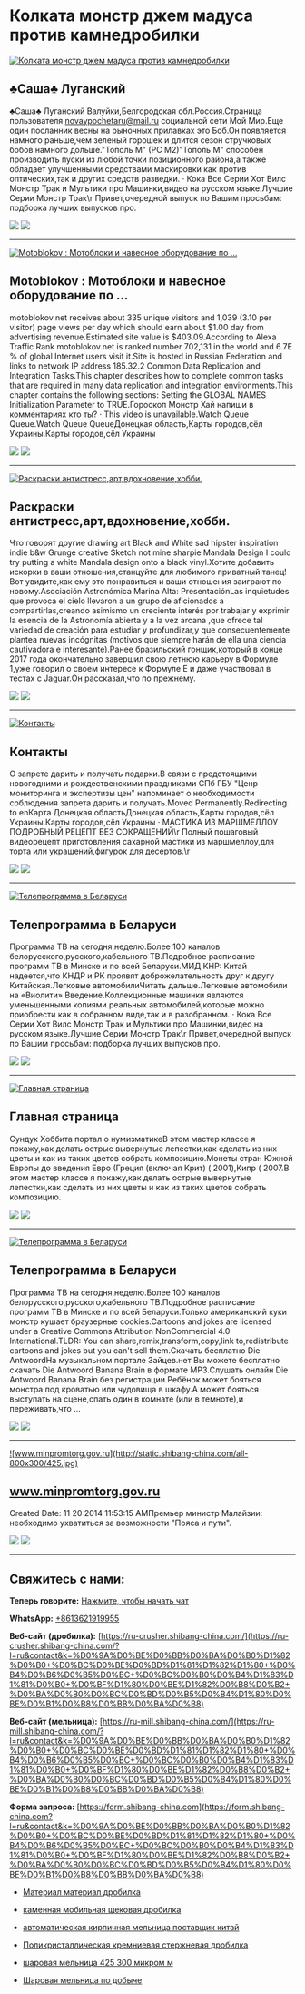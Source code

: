 # Колката монстр джем мадуса против камнедробилки

<a href="https://swt.shibang-china.com/?l=ru&img&k=%D0%9A%D0%BE%D0%BB%D0%BA%D0%B0%D1%82%D0%B0+%D0%BC%D0%BE%D0%BD%D1%81%D1%82%D1%80+%D0%B4%D0%B6%D0%B5%D0%BC+%D0%BC%D0%B0%D0%B4%D1%83%D1%81%D0%B0+%D0%BF%D1%80%D0%BE%D1%82%D0%B8%D0%B2+%D0%BA%D0%B0%D0%BC%D0%BD%D0%B5%D0%B4%D1%80%D0%BE%D0%B1%D0%B8%D0%BB%D0%BA%D0%B8" target="_blank">![Колката монстр джем мадуса против камнедробилки](http://static.shibang-china.com/all-800x300/149.jpg)</a>

## ♣Саша♣ Луганский
♣Саша♣ Луганский Валуйки,Белгородская обл.Россия.Страница пользователя novaypochetaru@mail.ru социальной сети Мой Мир.Еще один посланник весны на рыночных прилавках это Боб.Он появляется намного раньше,чем зеленый горошек и длится сезон стручковых бобов намного дольше.&quot;Тополь М&quot; (РС М2)&quot;Тополь М&quot; способен производить пуски из любой точки позиционного района,а также обладает улучшенными средствами маскировки как против оптических,так и других средств разведки.&nbsp;&#0183;&#32;Кока Все Серии Хот Вилс Монстр Трак и Мультики про Машинки,видео на русском языке.Лучшие Серии Монстр Трак\r Привет,очередной выпуск по Вашим просьбам: подборка лучших выпусков про.


<a href="https://whatsapp.shibangsoft.com/WhatsApp.php" target="_blank" title="WhatsApp">![](http://static.shibang-china.com/icon/whatsapp.png)</a> <a href="https://swt.shibang-china.com/?l=ru&icon&k=%D0%9A%D0%BE%D0%BB%D0%BA%D0%B0%D1%82%D0%B0+%D0%BC%D0%BE%D0%BD%D1%81%D1%82%D1%80+%D0%B4%D0%B6%D0%B5%D0%BC+%D0%BC%D0%B0%D0%B4%D1%83%D1%81%D0%B0+%D0%BF%D1%80%D0%BE%D1%82%D0%B8%D0%B2+%D0%BA%D0%B0%D0%BC%D0%BD%D0%B5%D0%B4%D1%80%D0%BE%D0%B1%D0%B8%D0%BB%D0%BA%D0%B8" target="_blank">![](http://static.shibang-china.com/icon/chat-ru.png)</a>

---

<a href="https://swt.shibang-china.com/?l=ru&img&k=%D0%9A%D0%BE%D0%BB%D0%BA%D0%B0%D1%82%D0%B0+%D0%BC%D0%BE%D0%BD%D1%81%D1%82%D1%80+%D0%B4%D0%B6%D0%B5%D0%BC+%D0%BC%D0%B0%D0%B4%D1%83%D1%81%D0%B0+%D0%BF%D1%80%D0%BE%D1%82%D0%B8%D0%B2+%D0%BA%D0%B0%D0%BC%D0%BD%D0%B5%D0%B4%D1%80%D0%BE%D0%B1%D0%B8%D0%BB%D0%BA%D0%B8" target="_blank">![Motoblokov : Мотоблоки и навесное оборудование по …](http://static.shibang-china.com/all-800x300/1323.jpg)</a>

## Motoblokov : Мотоблоки и навесное оборудование по …
motoblokov.net receives about 335 unique visitors and 1,039 (3.10 per visitor) page views per day which should earn about $1.00 day from advertising revenue.Estimated site value is $403.09.According to Alexa Traffic Rank motoblokov.net is ranked number 702,131 in the world and 6.7E % of global Internet users visit it.Site is hosted in Russian Federation and links to network IP address 185.32.2 Common Data Replication and Integration Tasks.This chapter describes how to complete common tasks that are required in many data replication and integration environments.This chapter contains the following sections: Setting the GLOBAL NAMES Initialization Parameter to TRUE.Гороскоп Монстр Хай напиши в комментариях кто ты?&nbsp;&#0183;&#32;This video is unavailable.Watch Queue Queue.Watch Queue QueueДонецкая область,Карты городов,сёл Украины.Карты городов,сёл Украины


<a href="https://whatsapp.shibangsoft.com/WhatsApp.php" target="_blank" title="WhatsApp">![](http://static.shibang-china.com/icon/whatsapp.png)</a> <a href="https://swt.shibang-china.com/?l=ru&icon&k=%D0%9A%D0%BE%D0%BB%D0%BA%D0%B0%D1%82%D0%B0+%D0%BC%D0%BE%D0%BD%D1%81%D1%82%D1%80+%D0%B4%D0%B6%D0%B5%D0%BC+%D0%BC%D0%B0%D0%B4%D1%83%D1%81%D0%B0+%D0%BF%D1%80%D0%BE%D1%82%D0%B8%D0%B2+%D0%BA%D0%B0%D0%BC%D0%BD%D0%B5%D0%B4%D1%80%D0%BE%D0%B1%D0%B8%D0%BB%D0%BA%D0%B8" target="_blank">![](http://static.shibang-china.com/icon/chat-ru.png)</a>

---

<a href="https://swt.shibang-china.com/?l=ru&img&k=%D0%9A%D0%BE%D0%BB%D0%BA%D0%B0%D1%82%D0%B0+%D0%BC%D0%BE%D0%BD%D1%81%D1%82%D1%80+%D0%B4%D0%B6%D0%B5%D0%BC+%D0%BC%D0%B0%D0%B4%D1%83%D1%81%D0%B0+%D0%BF%D1%80%D0%BE%D1%82%D0%B8%D0%B2+%D0%BA%D0%B0%D0%BC%D0%BD%D0%B5%D0%B4%D1%80%D0%BE%D0%B1%D0%B8%D0%BB%D0%BA%D0%B8" target="_blank">![Раскраски антистресс,арт,вдохновение,хобби.](http://static.shibang-china.com/all-800x300/1265.jpg)</a>

## Раскраски антистресс,арт,вдохновение,хобби.
Что говорят другие drawing art Black and White sad hipster inspiration indie b&amp;w Grunge creative Sketch not mine sharpie Mandala Design I could try putting a white Mandala design onto a black vinyl.Хотите добавить искорки в ваши отношения,станцуйте для любимого приватный танец! Вот увидите,как ему это понравиться и ваши отношения заиграют по новому.Asociaci&#243;n Astron&#243;mica Marina Alta: Presentaci&#243;nLas inquietudes que provoca el cielo llevaron a un grupo de aficionados a compartirlas,creando asimismo un creciente inter&#233;s por trabajar y exprimir la esencia de la Astronom&#237;a abierta y a la vez arcana ,que ofrece tal variedad de creaci&#243;n para estudiar y profundizar,y que consecuentemente plantea nuevas inc&#243;gnitas (motivos que siempre har&#225;n de ella una ciencia cautivadora e interesante).Ранее бразильский гонщик,который в конце 2017 года окончательно завершил свою летнюю карьеру в Формуле 1,уже говорил о своем интересе к Формуле Е и даже участвовал в тестах с Jaguar.Он рассказал,что по прежнему.


<a href="https://whatsapp.shibangsoft.com/WhatsApp.php" target="_blank" title="WhatsApp">![](http://static.shibang-china.com/icon/whatsapp.png)</a> <a href="https://swt.shibang-china.com/?l=ru&icon&k=%D0%9A%D0%BE%D0%BB%D0%BA%D0%B0%D1%82%D0%B0+%D0%BC%D0%BE%D0%BD%D1%81%D1%82%D1%80+%D0%B4%D0%B6%D0%B5%D0%BC+%D0%BC%D0%B0%D0%B4%D1%83%D1%81%D0%B0+%D0%BF%D1%80%D0%BE%D1%82%D0%B8%D0%B2+%D0%BA%D0%B0%D0%BC%D0%BD%D0%B5%D0%B4%D1%80%D0%BE%D0%B1%D0%B8%D0%BB%D0%BA%D0%B8" target="_blank">![](http://static.shibang-china.com/icon/chat-ru.png)</a>

---

<a href="https://swt.shibang-china.com/?l=ru&img&k=%D0%9A%D0%BE%D0%BB%D0%BA%D0%B0%D1%82%D0%B0+%D0%BC%D0%BE%D0%BD%D1%81%D1%82%D1%80+%D0%B4%D0%B6%D0%B5%D0%BC+%D0%BC%D0%B0%D0%B4%D1%83%D1%81%D0%B0+%D0%BF%D1%80%D0%BE%D1%82%D0%B8%D0%B2+%D0%BA%D0%B0%D0%BC%D0%BD%D0%B5%D0%B4%D1%80%D0%BE%D0%B1%D0%B8%D0%BB%D0%BA%D0%B8" target="_blank">![Контакты](http://static.shibang-china.com/all-800x300/919.jpg)</a>

## Контакты
О запрете дарить и получать подарки.В связи с предстоящими новогодними и рождественскими праздниками СПб ГБУ &quot;Ценр мониторинга и экспертизы цен&quot; напоминает о необходимости соблюдения запрета дарить и получать.Moved Permanently.Redirecting to enКарта Донецкая областьДонецкая область,Карты городов,сёл Украины.Карты городов,сёл Украины&nbsp;&#0183;&#32;МАСТИКА ИЗ МАРШМЕЛЛОУ ПОДРОБНЫЙ РЕЦЕПТ БЕЗ СОКРАЩЕНИЙ\r Полный пошаговый видеорецепт приготовления сахарной мастики из маршмеллоу,для торта или украшений,фигурок для десертов.\r


<a href="https://whatsapp.shibangsoft.com/WhatsApp.php" target="_blank" title="WhatsApp">![](http://static.shibang-china.com/icon/whatsapp.png)</a> <a href="https://swt.shibang-china.com/?l=ru&icon&k=%D0%9A%D0%BE%D0%BB%D0%BA%D0%B0%D1%82%D0%B0+%D0%BC%D0%BE%D0%BD%D1%81%D1%82%D1%80+%D0%B4%D0%B6%D0%B5%D0%BC+%D0%BC%D0%B0%D0%B4%D1%83%D1%81%D0%B0+%D0%BF%D1%80%D0%BE%D1%82%D0%B8%D0%B2+%D0%BA%D0%B0%D0%BC%D0%BD%D0%B5%D0%B4%D1%80%D0%BE%D0%B1%D0%B8%D0%BB%D0%BA%D0%B8" target="_blank">![](http://static.shibang-china.com/icon/chat-ru.png)</a>

---

<a href="https://swt.shibang-china.com/?l=ru&img&k=%D0%9A%D0%BE%D0%BB%D0%BA%D0%B0%D1%82%D0%B0+%D0%BC%D0%BE%D0%BD%D1%81%D1%82%D1%80+%D0%B4%D0%B6%D0%B5%D0%BC+%D0%BC%D0%B0%D0%B4%D1%83%D1%81%D0%B0+%D0%BF%D1%80%D0%BE%D1%82%D0%B8%D0%B2+%D0%BA%D0%B0%D0%BC%D0%BD%D0%B5%D0%B4%D1%80%D0%BE%D0%B1%D0%B8%D0%BB%D0%BA%D0%B8" target="_blank">![Телепрограмма в Беларуси](http://static.shibang-china.com/all-800x300/1398.jpg)</a>

## Телепрограмма в Беларуси
Программа ТВ на сегодня,неделю.Более 100 каналов белорусского,русского,кабельного ТВ.Подробное расписание программ ТВ в Минске и по всей Беларуси.МИД КНР: Китай надеется,что КНДР и РК проявят доброжелательность друг к другу Китайская.Легковые автомобилиЧитать дальше.Легковые автомобили на &#171;Виолити&#187; Введение.Коллекционные машинки являются уменьшенными копиями реальных автомобилей,которые можно приобрести как в собранном виде,так и в разобранном.&nbsp;&#0183;&#32;Кока Все Серии Хот Вилс Монстр Трак и Мультики про Машинки,видео на русском языке.Лучшие Серии Монстр Трак\r Привет,очередной выпуск по Вашим просьбам: подборка лучших выпусков про.


<a href="https://whatsapp.shibangsoft.com/WhatsApp.php" target="_blank" title="WhatsApp">![](http://static.shibang-china.com/icon/whatsapp.png)</a> <a href="https://swt.shibang-china.com/?l=ru&icon&k=%D0%9A%D0%BE%D0%BB%D0%BA%D0%B0%D1%82%D0%B0+%D0%BC%D0%BE%D0%BD%D1%81%D1%82%D1%80+%D0%B4%D0%B6%D0%B5%D0%BC+%D0%BC%D0%B0%D0%B4%D1%83%D1%81%D0%B0+%D0%BF%D1%80%D0%BE%D1%82%D0%B8%D0%B2+%D0%BA%D0%B0%D0%BC%D0%BD%D0%B5%D0%B4%D1%80%D0%BE%D0%B1%D0%B8%D0%BB%D0%BA%D0%B8" target="_blank">![](http://static.shibang-china.com/icon/chat-ru.png)</a>

---

<a href="https://swt.shibang-china.com/?l=ru&img&k=%D0%9A%D0%BE%D0%BB%D0%BA%D0%B0%D1%82%D0%B0+%D0%BC%D0%BE%D0%BD%D1%81%D1%82%D1%80+%D0%B4%D0%B6%D0%B5%D0%BC+%D0%BC%D0%B0%D0%B4%D1%83%D1%81%D0%B0+%D0%BF%D1%80%D0%BE%D1%82%D0%B8%D0%B2+%D0%BA%D0%B0%D0%BC%D0%BD%D0%B5%D0%B4%D1%80%D0%BE%D0%B1%D0%B8%D0%BB%D0%BA%D0%B8" target="_blank">![Главная страница](http://static.shibang-china.com/all-800x300/86.jpg)</a>

## Главная страница
Сундук Хоббита портал о нумизматикеВ этом мастер классе я покажу,как делать острые вывернутые лепестки,как сделать из них цветы и как из таких цветов собрать композицию.Монеты стран Южной Европы до введения Евро (Греция (включая Крит) ( 2001),Кипр ( 2007.В этом мастер классе я покажу,как делать острые вывернутые лепестки,как сделать из них цветы и как из таких цветов собрать композицию.


<a href="https://whatsapp.shibangsoft.com/WhatsApp.php" target="_blank" title="WhatsApp">![](http://static.shibang-china.com/icon/whatsapp.png)</a> <a href="https://swt.shibang-china.com/?l=ru&icon&k=%D0%9A%D0%BE%D0%BB%D0%BA%D0%B0%D1%82%D0%B0+%D0%BC%D0%BE%D0%BD%D1%81%D1%82%D1%80+%D0%B4%D0%B6%D0%B5%D0%BC+%D0%BC%D0%B0%D0%B4%D1%83%D1%81%D0%B0+%D0%BF%D1%80%D0%BE%D1%82%D0%B8%D0%B2+%D0%BA%D0%B0%D0%BC%D0%BD%D0%B5%D0%B4%D1%80%D0%BE%D0%B1%D0%B8%D0%BB%D0%BA%D0%B8" target="_blank">![](http://static.shibang-china.com/icon/chat-ru.png)</a>

---

<a href="https://swt.shibang-china.com/?l=ru&img&k=%D0%9A%D0%BE%D0%BB%D0%BA%D0%B0%D1%82%D0%B0+%D0%BC%D0%BE%D0%BD%D1%81%D1%82%D1%80+%D0%B4%D0%B6%D0%B5%D0%BC+%D0%BC%D0%B0%D0%B4%D1%83%D1%81%D0%B0+%D0%BF%D1%80%D0%BE%D1%82%D0%B8%D0%B2+%D0%BA%D0%B0%D0%BC%D0%BD%D0%B5%D0%B4%D1%80%D0%BE%D0%B1%D0%B8%D0%BB%D0%BA%D0%B8" target="_blank">![Телепрограмма в Беларуси](http://static.shibang-china.com/all-800x300/451.jpg)</a>

## Телепрограмма в Беларуси
Программа ТВ на сегодня,неделю.Более 100 каналов белорусского,русского,кабельного ТВ.Подробное расписание программ ТВ в Минске и по всей Беларуси.Только американский куки монстр кушает браузерные cookies.Cartoons and jokes are licensed under a Creative Commons Attribution NonCommercial 4.0 International.TLDR: You can share,remix,transform,copy,link to,redistribute cartoons and jokes but you can't sell them.Скачать бесплатно Die AntwoordНа музыкальном портале Зайцев.нет Вы можете бесплатно скачать Die Antwoord Banana Brain в формате MP3.Слушать онлайн Die Antwoord Banana Brain без регистрации.Ребёнок может бояться монстра под кроватью или чудовища в шкафу.А может бояться выступать на сцене,спать один в комнате (или в темноте),и переживать,что …


<a href="https://whatsapp.shibangsoft.com/WhatsApp.php" target="_blank" title="WhatsApp">![](http://static.shibang-china.com/icon/whatsapp.png)</a> <a href="https://swt.shibang-china.com/?l=ru&icon&k=%D0%9A%D0%BE%D0%BB%D0%BA%D0%B0%D1%82%D0%B0+%D0%BC%D0%BE%D0%BD%D1%81%D1%82%D1%80+%D0%B4%D0%B6%D0%B5%D0%BC+%D0%BC%D0%B0%D0%B4%D1%83%D1%81%D0%B0+%D0%BF%D1%80%D0%BE%D1%82%D0%B8%D0%B2+%D0%BA%D0%B0%D0%BC%D0%BD%D0%B5%D0%B4%D1%80%D0%BE%D0%B1%D0%B8%D0%BB%D0%BA%D0%B8" target="_blank">![](http://static.shibang-china.com/icon/chat-ru.png)</a>

---

<a href="https://swt.shibang-china.com/?l=ru&img&k=%D0%9A%D0%BE%D0%BB%D0%BA%D0%B0%D1%82%D0%B0+%D0%BC%D0%BE%D0%BD%D1%81%D1%82%D1%80+%D0%B4%D0%B6%D0%B5%D0%BC+%D0%BC%D0%B0%D0%B4%D1%83%D1%81%D0%B0+%D0%BF%D1%80%D0%BE%D1%82%D0%B8%D0%B2+%D0%BA%D0%B0%D0%BC%D0%BD%D0%B5%D0%B4%D1%80%D0%BE%D0%B1%D0%B8%D0%BB%D0%BA%D0%B8" target="_blank">![www.minpromtorg.gov.ru](http://static.shibang-china.com/all-800x300/425.jpg)</a>

## www.minpromtorg.gov.ru
Created Date: 11 20 2014 11:53:15 AMПремьер министр Малайзии: необходимо ухватиться за возможности &quot;Пояса и пути&quot;.

<a href="https://whatsapp.shibangsoft.com/WhatsApp.php" target="_blank" title="WhatsApp">![](http://static.shibang-china.com/icon/whatsapp.png)</a> <a href="https://swt.shibang-china.com/?l=ru&icon&k=%D0%9A%D0%BE%D0%BB%D0%BA%D0%B0%D1%82%D0%B0+%D0%BC%D0%BE%D0%BD%D1%81%D1%82%D1%80+%D0%B4%D0%B6%D0%B5%D0%BC+%D0%BC%D0%B0%D0%B4%D1%83%D1%81%D0%B0+%D0%BF%D1%80%D0%BE%D1%82%D0%B8%D0%B2+%D0%BA%D0%B0%D0%BC%D0%BD%D0%B5%D0%B4%D1%80%D0%BE%D0%B1%D0%B8%D0%BB%D0%BA%D0%B8" target="_blank">![](http://static.shibang-china.com/icon/chat-ru.png)</a>

---
## Свяжитесь с нами:

**Теперь говорите:** [Нажмите, чтобы начать чат](https://swt.shibang-china.com?l=ru&contact&k=%D0%9A%D0%BE%D0%BB%D0%BA%D0%B0%D1%82%D0%B0+%D0%BC%D0%BE%D0%BD%D1%81%D1%82%D1%80+%D0%B4%D0%B6%D0%B5%D0%BC+%D0%BC%D0%B0%D0%B4%D1%83%D1%81%D0%B0+%D0%BF%D1%80%D0%BE%D1%82%D0%B8%D0%B2+%D0%BA%D0%B0%D0%BC%D0%BD%D0%B5%D0%B4%D1%80%D0%BE%D0%B1%D0%B8%D0%BB%D0%BA%D0%B8)

**WhatsApp:**  [+8613621919955](https://whatsapp.shibangsoft.com/WhatsApp.php)

**Веб-сайт (дробилка):** [https://ru-crusher.shibang-china.com/](https://ru-crusher.shibang-china.com/?l=ru&contact&k=%D0%9A%D0%BE%D0%BB%D0%BA%D0%B0%D1%82%D0%B0+%D0%BC%D0%BE%D0%BD%D1%81%D1%82%D1%80+%D0%B4%D0%B6%D0%B5%D0%BC+%D0%BC%D0%B0%D0%B4%D1%83%D1%81%D0%B0+%D0%BF%D1%80%D0%BE%D1%82%D0%B8%D0%B2+%D0%BA%D0%B0%D0%BC%D0%BD%D0%B5%D0%B4%D1%80%D0%BE%D0%B1%D0%B8%D0%BB%D0%BA%D0%B8)

**Веб-сайт (мельница):** [https://ru-mill.shibang-china.com/](https://ru-mill.shibang-china.com/?l=ru&contact&k=%D0%9A%D0%BE%D0%BB%D0%BA%D0%B0%D1%82%D0%B0+%D0%BC%D0%BE%D0%BD%D1%81%D1%82%D1%80+%D0%B4%D0%B6%D0%B5%D0%BC+%D0%BC%D0%B0%D0%B4%D1%83%D1%81%D0%B0+%D0%BF%D1%80%D0%BE%D1%82%D0%B8%D0%B2+%D0%BA%D0%B0%D0%BC%D0%BD%D0%B5%D0%B4%D1%80%D0%BE%D0%B1%D0%B8%D0%BB%D0%BA%D0%B8)

**Форма запроса:** [https://form.shibang-china.com](https://form.shibang-china.com?l=ru&contact&k=%D0%9A%D0%BE%D0%BB%D0%BA%D0%B0%D1%82%D0%B0+%D0%BC%D0%BE%D0%BD%D1%81%D1%82%D1%80+%D0%B4%D0%B6%D0%B5%D0%BC+%D0%BC%D0%B0%D0%B4%D1%83%D1%81%D0%B0+%D0%BF%D1%80%D0%BE%D1%82%D0%B8%D0%B2+%D0%BA%D0%B0%D0%BC%D0%BD%D0%B5%D0%B4%D1%80%D0%BE%D0%B1%D0%B8%D0%BB%D0%BA%D0%B8)

* [Материал материал дробилка](../135/%D0%9C%D0%B0%D1%82%D0%B5%D1%80%D0%B8%D0%B0%D0%BB%20%D0%BC%D0%B0%D1%82%D0%B5%D1%80%D0%B8%D0%B0%D0%BB%20%D0%B4%D1%80%D0%BE%D0%B1%D0%B8%D0%BB%D0%BA%D0%B0.md)

* [каменная мобильная щековая дробилка](../131/%D0%BA%D0%B0%D0%BC%D0%B5%D0%BD%D0%BD%D0%B0%D1%8F%20%D0%BC%D0%BE%D0%B1%D0%B8%D0%BB%D1%8C%D0%BD%D0%B0%D1%8F%20%D1%89%D0%B5%D0%BA%D0%BE%D0%B2%D0%B0%D1%8F%20%D0%B4%D1%80%D0%BE%D0%B1%D0%B8%D0%BB%D0%BA%D0%B0.md)

* [автоматическая кирпичная мельница поставщик китай](../133/%D0%B0%D0%B2%D1%82%D0%BE%D0%BC%D0%B0%D1%82%D0%B8%D1%87%D0%B5%D1%81%D0%BA%D0%B0%D1%8F%20%D0%BA%D0%B8%D1%80%D0%BF%D0%B8%D1%87%D0%BD%D0%B0%D1%8F%20%D0%BC%D0%B5%D0%BB%D1%8C%D0%BD%D0%B8%D1%86%D0%B0%20%D0%BF%D0%BE%D1%81%D1%82%D0%B0%D0%B2%D1%89%D0%B8%D0%BA%20%D0%BA%D0%B8%D1%82%D0%B0%D0%B9.md)

* [Поликристаллическая кремниевая стержневая дробилка](../133/%D0%9F%D0%BE%D0%BB%D0%B8%D0%BA%D1%80%D0%B8%D1%81%D1%82%D0%B0%D0%BB%D0%BB%D0%B8%D1%87%D0%B5%D1%81%D0%BA%D0%B0%D1%8F%20%D0%BA%D1%80%D0%B5%D0%BC%D0%BD%D0%B8%D0%B5%D0%B2%D0%B0%D1%8F%20%D1%81%D1%82%D0%B5%D1%80%D0%B6%D0%BD%D0%B5%D0%B2%D0%B0%D1%8F%20%D0%B4%D1%80%D0%BE%D0%B1%D0%B8%D0%BB%D0%BA%D0%B0.md)

* [шаровая мельница 425 300 микром м](../132/%D1%88%D0%B0%D1%80%D0%BE%D0%B2%D0%B0%D1%8F%20%D0%BC%D0%B5%D0%BB%D1%8C%D0%BD%D0%B8%D1%86%D0%B0%20425%20300%20%D0%BC%D0%B8%D0%BA%D1%80%D0%BE%D0%BC%20%D0%BC.md)

* [Шаровая мельница по добыче](../134/%D0%A8%D0%B0%D1%80%D0%BE%D0%B2%D0%B0%D1%8F%20%D0%BC%D0%B5%D0%BB%D1%8C%D0%BD%D0%B8%D1%86%D0%B0%20%D0%BF%D0%BE%20%D0%B4%D0%BE%D0%B1%D1%8B%D1%87%D0%B5.md)